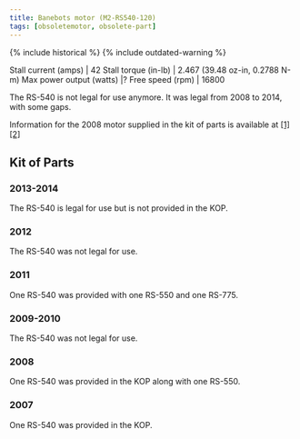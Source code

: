 ```yaml
---
title: Banebots motor (M2-RS540-120)
tags: [obsoletemotor, obsolete-part]
---
```


{% include historical %}
{% include outdated-warning %}

Stall current (amps) | 42
Stall torque (in-lb) | 2.467 (39.48 oz-in, 0.2788 N-m)
Max power output (watts) |?
Free speed (rpm) | 16800

The RS-540 is not legal for use anymore. It was legal from 2008 to 2014, with some gaps.

Information for the 2008 motor supplied in the kit of parts is available at [[1]](http://banebots.com/pc/MOTOR-BRUSH/M2-RS540-120 "http://banebots.com/pc
/MOTOR-BRUSH/M2-RS540-120") [[2]](http://banebots.com/p/M2-RS550-120 "http://banebots.com/p/M2-RS550-120")

## Kit of Parts

### 2013-2014

The RS-540 is legal for use but is not provided in the KOP.

### 2012

The RS-540 was not legal for use.

### 2011

One RS-540 was provided with one RS-550 and one RS-775.

### 2009-2010

The RS-540 was not legal for use.

### 2008

One RS-540 was provided in the KOP along with one RS-550.

### 2007

One RS-540 was provided in the KOP.

